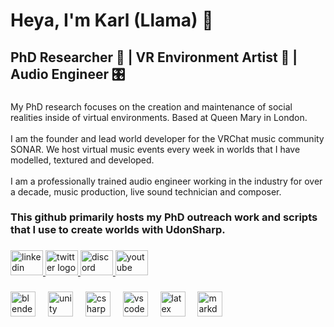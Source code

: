 <h1 align="left">Heya, I'm Karl (Llama) 🦙</h1>

###

<h2 align="left">PhD Researcher 📜 | VR Environment Artist 🎨 | Audio Engineer 🎛️</h2>

###

<p align="left">My PhD research focuses on the creation and maintenance of social realities inside of virtual environments. Based at Queen Mary in London.<br><br>I am the founder and lead world developer for the VRChat music community SONAR. We host virtual music events every week in worlds that I have modelled, textured and developed.<br><br>I am a professionally trained audio engineer working in the industry for over a decade, music production, live sound technician and composer.</p>

###

<h3 align="left">This github primarily hosts my PhD outreach work and scripts that I use to create worlds with UdonSharp.</h3>

###

<div align="left">
  <a href="https://www.linkedin.com/in/karl-clarke/" target="_blank">
    <img src="https://raw.githubusercontent.com/maurodesouza/profile-readme-generator/master/src/assets/icons/social/linkedin/default.svg" width="52" height="40" alt="linkedin logo"  />
  </a>
  <a href="https://x.com/llamahatvr" target="_blank">
    <img src="https://raw.githubusercontent.com/maurodesouza/profile-readme-generator/master/src/assets/icons/social/twitter/default.svg" width="52" height="40" alt="twitter logo"  />
  </a>
  <a href="llamahat" target="_blank">
    <img src="https://raw.githubusercontent.com/maurodesouza/profile-readme-generator/master/src/assets/icons/social/discord/default.svg" width="52" height="40" alt="discord logo"  />
  </a>
  <a href="https://www.youtube.com/@LlamaHatMedia" target="_blank">
    <img src="https://raw.githubusercontent.com/maurodesouza/profile-readme-generator/master/src/assets/icons/social/youtube/default.svg" width="52" height="40" alt="youtube logo"  />
  </a>
</div>

###

<div align="left">
  <img src="https://skillicons.dev/icons?i=blender" height="40" alt="blender logo"  />
  <img width="12" />
  <img src="https://skillicons.dev/icons?i=unity" height="40" alt="unity logo"  />
  <img width="12" />
  <img src="https://skillicons.dev/icons?i=cs" height="40" alt="csharp logo"  />
  <img width="12" />
  <img src="https://skillicons.dev/icons?i=vscode" height="40" alt="vscode logo"  />
  <img width="12" />
  <img src="https://skillicons.dev/icons?i=latex" height="40" alt="latex logo"  />
  <img width="12" />
  <img src="https://skillicons.dev/icons?i=md" height="40" alt="markdown logo"  />
</div>

###
